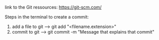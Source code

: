 link to the Git ressources: 
https://git-scm.com/

Steps in the terminal to create a commit:

1. add a file to git --> git add "<filename.extension>"
2. commit to git --> git commit -m "Message that explains that commit"
